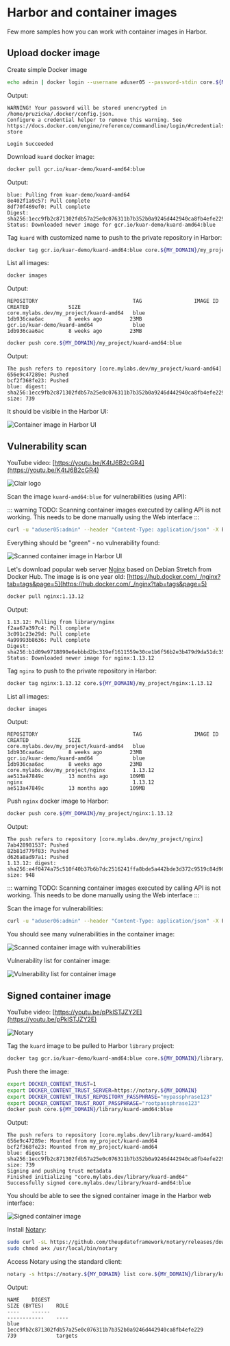 # Harbor and container images

Few more samples how you can work with container images in Harbor.

## Upload docker image

Create simple Docker image

```bash
echo admin | docker login --username aduser05 --password-stdin core.${MY_DOMAIN}
```

Output:

```text
WARNING! Your password will be stored unencrypted in /home/pruzicka/.docker/config.json.
Configure a credential helper to remove this warning. See
https://docs.docker.com/engine/reference/commandline/login/#credentials-store

Login Succeeded
```

Download `kuard` docker image:

```bash
docker pull gcr.io/kuar-demo/kuard-amd64:blue
```

Output:

```text
blue: Pulling from kuar-demo/kuard-amd64
8e402f1a9c57: Pull complete
8df70f469ef0: Pull complete
Digest: sha256:1ecc9fb2c871302fdb57a25e0c076311b7b352b0a9246d442940ca8fb4efe229
Status: Downloaded newer image for gcr.io/kuar-demo/kuard-amd64:blue
```

Tag `kuard` with customized name to push to the private repository in Harbor:

```bash
docker tag gcr.io/kuar-demo/kuard-amd64:blue core.${MY_DOMAIN}/my_project/kuard-amd64:blue
```

List all images:

```bash
docker images
```

Output:

```text
REPOSITORY                               TAG                 IMAGE ID            CREATED             SIZE
core.mylabs.dev/my_project/kuard-amd64   blue                1db936caa6ac        8 weeks ago         23MB
gcr.io/kuar-demo/kuard-amd64             blue                1db936caa6ac        8 weeks ago         23MB
```

```bash
docker push core.${MY_DOMAIN}/my_project/kuard-amd64:blue
```

Output:

```text
The push refers to repository [core.mylabs.dev/my_project/kuard-amd64]
656e9c47289e: Pushed
bcf2f368fe23: Pushed
blue: digest: sha256:1ecc9fb2c871302fdb57a25e0c076311b7b352b0a9246d442940ca8fb4efe229 size: 739
```

It should be visible in the Harbor UI:

![Container image in Harbor UI](./harbor_container_image.png
"Container image in Harbor UI")

## Vulnerability scan

YouTube video: [https://youtu.be/K4tJ6B2cGR4](https://youtu.be/K4tJ6B2cGR4)

![Clair logo](https://cloud.githubusercontent.com/assets/343539/21630811/c5081e5c-d202-11e6-92eb-919d5999c77a.png
"Clair logo")

Scan the image `kuard-amd64:blue` for vulnerabilities (using API):

::: warning
TODO: Scanning container images executed by calling API is not working. This
needs to be done manually using the Web interface
:::

```bash
curl -u "aduser05:admin" --header "Content-Type: application/json" -X POST "https://core.${MY_DOMAIN}/api/repositories/my_project/kuard-amd64/tags/blue/scan"
```

Everything should be "green" - no vulnerability found:

![Scanned container image in Harbor UI](./harbor_scanned_container_image.png
"Scanned container image in Harbor UI")

Let's download popular web server [Nginx](https://nginx.com) based on Debian
Stretch from Docker Hub. The image is is one year old:
[https://hub.docker.com/_/nginx?tab=tags&page=5](https://hub.docker.com/_/nginx?tab=tags&page=5)

```bash
docker pull nginx:1.13.12
```

Output:

```text
1.13.12: Pulling from library/nginx
f2aa67a397c4: Pull complete
3c091c23e29d: Pull complete
4a99993b8636: Pull complete
Digest: sha256:b1d09e9718890e6ebbbd2bc319ef1611559e30ce1b6f56b2e3b479d9da51dc35
Status: Downloaded newer image for nginx:1.13.12
```

Tag `nginx` to push to the private repository in Harbor:

```bash
docker tag nginx:1.13.12 core.${MY_DOMAIN}/my_project/nginx:1.13.12
```

List all images:

```bash
docker images
```

Output:

```text
REPOSITORY                               TAG                 IMAGE ID            CREATED             SIZE
core.mylabs.dev/my_project/kuard-amd64   blue                1db936caa6ac        8 weeks ago         23MB
gcr.io/kuar-demo/kuard-amd64             blue                1db936caa6ac        8 weeks ago         23MB
core.mylabs.dev/my_project/nginx         1.13.12             ae513a47849c        13 months ago       109MB
nginx                                    1.13.12             ae513a47849c        13 months ago       109MB
```

Push `nginx` docker image to Harbor:

```bash
docker push core.${MY_DOMAIN}/my_project/nginx:1.13.12
```

Output:

```text
The push refers to repository [core.mylabs.dev/my_project/nginx]
7ab428981537: Pushed
82b81d779f83: Pushed
d626a8ad97a1: Pushed
1.13.12: digest: sha256:e4f0474a75c510f40b37b6b7dc2516241ffa8bde5a442bde3d372c9519c84d90 size: 948
```

::: warning
TODO: Scanning container images executed by calling API is not working. This
needs to be done manually using the Web interface
:::

Scan the image for vulnerabilities:

```bash
curl -u "aduser06:admin" --header "Content-Type: application/json" -X POST "https://core.${MY_DOMAIN}/api/repositories/my_project%2Fnginx/tags/1.13.12/scan"
```

You should see many vulnerabilities in the container image:

![Scanned container image with vulnerabilities](./harbor_scanned_container_image_with_vulnerabilities.png
"Scanned container image with vulnerabilities")

Vulnerability list for container image:

![Vulnerability list for container image](./harbor_container_image_vulnerability_list.png
"Vulnerability list for container image")

## Signed container image

YouTube video: [https://youtu.be/pPklSTJZY2E](https://youtu.be/pPklSTJZY2E)

![Notary](https://raw.githubusercontent.com/theupdateframework/notary/97a2d690658937fea3b65b4494bd5c3a75558d08/docs/images/notary-blk.svg?sanitize=true
"Notary")

Tag the `kuard` image to be pulled to Harbor `library` project:

```bash
docker tag gcr.io/kuar-demo/kuard-amd64:blue core.${MY_DOMAIN}/library/kuard-amd64:blue
```

Push there the image:

```bash
export DOCKER_CONTENT_TRUST=1
export DOCKER_CONTENT_TRUST_SERVER=https://notary.${MY_DOMAIN}
export DOCKER_CONTENT_TRUST_REPOSITORY_PASSPHRASE="mypassphrase123"
export DOCKER_CONTENT_TRUST_ROOT_PASSPHRASE="rootpassphrase123"
docker push core.${MY_DOMAIN}/library/kuard-amd64:blue
```

Output:

```text
The push refers to repository [core.mylabs.dev/library/kuard-amd64]
656e9c47289e: Mounted from my_project/kuard-amd64
bcf2f368fe23: Mounted from my_project/kuard-amd64
blue: digest: sha256:1ecc9fb2c871302fdb57a25e0c076311b7b352b0a9246d442940ca8fb4efe229 size: 739
Signing and pushing trust metadata
Finished initializing "core.mylabs.dev/library/kuard-amd64"
Successfully signed core.mylabs.dev/library/kuard-amd64:blue
```

You should be able to see the signed container image in the Harbor web
interface:

![Signed container image](./harbor_signed_container_image.png "Signed container image")

Install [Notary](https://github.com/theupdateframework/notary):

```bash
sudo curl -sL https://github.com/theupdateframework/notary/releases/download/v0.6.1/notary-Linux-amd64 -o /usr/local/bin/notary
sudo chmod a+x /usr/local/bin/notary
```

Access Notary using the standard client:

```bash
notary -s https://notary.${MY_DOMAIN} list core.${MY_DOMAIN}/library/kuard-amd64
```

Output:

```text
NAME    DIGEST                                                              SIZE (BYTES)    ROLE
----    ------                                                              ------------    ----
blue    1ecc9fb2c871302fdb57a25e0c076311b7b352b0a9246d442940ca8fb4efe229    739             targets
```
